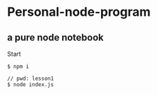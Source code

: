 # Personal-node-program
a pure node notebook
---
Start
```
$ npm i

// pwd: lesson1
$ node index.js  
```

